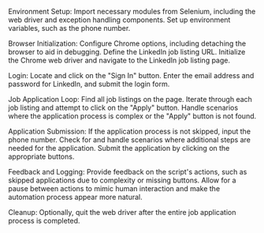 Environment Setup:
Import necessary modules from Selenium, including the web driver and exception handling components.
Set up environment variables, such as the phone number.

Browser Initialization:
Configure Chrome options, including detaching the browser to aid in debugging.
Define the LinkedIn job listing URL.
Initialize the Chrome web driver and navigate to the LinkedIn job listing page.

Login:
Locate and click on the "Sign In" button.
Enter the email address and password for LinkedIn, and submit the login form.

Job Application Loop:
Find all job listings on the page.
Iterate through each job listing and attempt to click on the "Apply" button.
Handle scenarios where the application process is complex or the "Apply" button is not found.

Application Submission:
If the application process is not skipped, input the phone number.
Check for and handle scenarios where additional steps are needed for the application.
Submit the application by clicking on the appropriate buttons.

Feedback and Logging:
Provide feedback on the script's actions, such as skipped applications due to complexity or missing buttons.
Allow for a pause between actions to mimic human interaction and make the automation process appear more natural.

Cleanup:
Optionally, quit the web driver after the entire job application process is completed.
